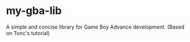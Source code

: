 # my-gba-lib
A simple and concise library for Game Boy Advance development. (Based on Tonc's tutorial)
